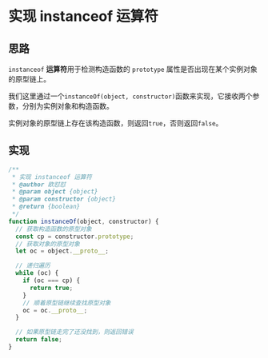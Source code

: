 # 实现 instanceof 运算符

## 思路

`instanceof` **运算符**用于检测构造函数的 `prototype` 属性是否出现在某个实例对象的原型链上。



我们这里通过一个`instanceOf(object, constructor)`函数来实现，它接收两个参数，分别为实例对象和构造函数。

实例对象的原型链上存在该构造函数，则返回`true`，否则返回`false`。

## 实现

```javascript
/**
 * 实现 instanceof 运算符
 * @author 欧怼怼
 * @param object {object}
 * @param constructor {object}
 * @return {boolean}
 */
function instanceOf(object, constructor) {
  // 获取构造函数的原型对象
  const cp = constructor.prototype;
  // 获取对象的原型对象
  let oc = object.__proto__;

  // 递归遍历
  while (oc) {
    if (oc === cp) {
      return true;
    }
    // 顺着原型链继续查找原型对象
    oc = oc.__proto__;
  }

  // 如果原型链走完了还没找到，则返回错误
  return false;
}
```